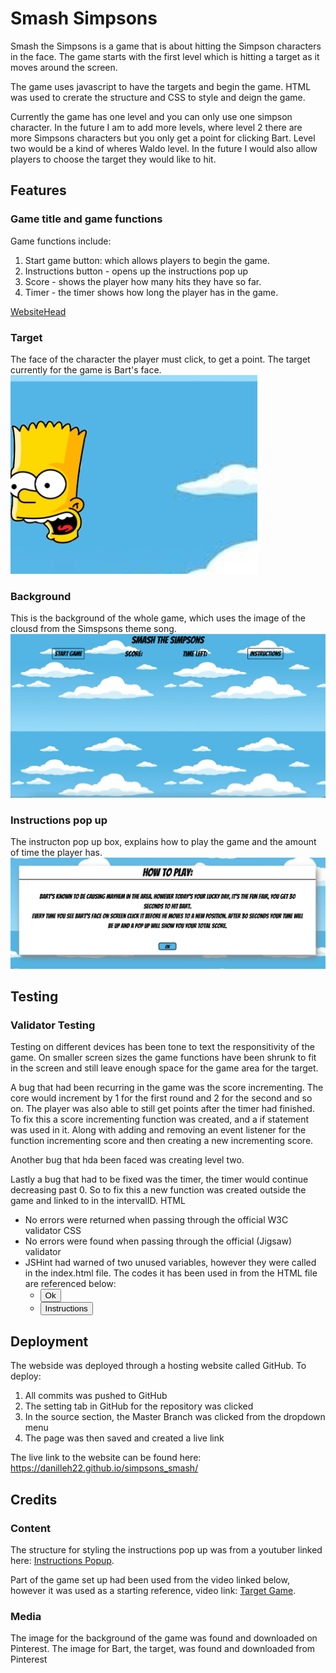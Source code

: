 # Smash Simpsons

Smash the Simpsons is a game that is about hitting the Simpson characters in the face.
The game starts with the first level which is hitting a target as it moves around the screen.

The game uses javascript to have the targets and begin the game. HTML was used to crerate the structure and CSS to style and deign the game.

Currently the game has one level and you can only use one simpson character. In the future I am to add more levels, where level 2 there are more Simpsons characters but you only get a point for clicking Bart. Level two would be a kind of wheres Waldo level. In the future I would also allow players to choose the target they would like to hit.

## Features

### Game title and game functions

Game functions include:

1. Start game button: which allows players to begin the game.
2. Instructions button - opens up the instructions pop up
3. Score - shows the player how many hits they have so far.
4. Timer - the timer shows how long the player has in the game.

[WebsiteHead](./assets/images/WebsiteHead.png)

### Target

The face of the character the player must click, to get a point. The target currently for the game is Bart's face.
![Target](./assets/images/Target.png)

### Background

This is the background of the whole game, which uses the image of the clousd from the Simspsons theme song.
![GameScreen](./assets/images/GameScreen.png)

### Instructions pop up

The instructon pop up box, explains how to play the game and the amount of time the player has.
![Instuctions](./assets/images/Instructions.png)

## Testing

### Validator Testing

Testing on different devices has been tone to text the responsitivity of the game. On smaller screen sizes the game functions have been shrunk to fit in the screen and still leave enough space for the game area for the target.

A bug that had been recurring in the game was the score incrementing. The core would increment by 1 for the first round and 2 for the second and so on. The player was also able to still get points after the timer had finished. To fix this a score incrementing function was created, and a if statement was used in it. Along with adding and removing an event listener for the function incrementing score and then creating a new incrementing score.

Another bug that hda been faced was creating level two.

Lastly a bug that had to be fixed was the timer, the timer would continue decreasing past 0. So to fix this a new function was created outside the game and linked to in the intervalID.
HTML

* No errors were returned when passing through the official W3C validator
CSS
* No errors were found when passing through the official (Jigsaw) validator
* JSHint had warned of two unused variables, however they were called in the index.html file. The codes it has been used in from the HTML file are referenced below:
  - <button id="ok" onclick="hide()">Ok</button>
  - <button id="instructions" onclick="instructions()">Instructions</button>

## Deployment

The webside was deployed through a hosting website called GitHub. To deploy:

1. All commits was pushed to GitHub
2. The setting tab in GitHub for the repository was clicked
3. In the source section, the Master Branch was clicked from the dropdown menu
4. The page was then saved and created a live link

The live link to the website can be found here: <https://danilleh22.github.io/simpsons_smash/>

## Credits

### Content

The structure for styling the instructions pop up was from a youtuber linked here: [Instructions Popup](https://www.youtube.com/watch?v=-XwrQsHxtZs).

Part of the game set up had been used from the video linked below, however it was used as a starting reference, video link: [Target Game](https://www.youtube.com/watch?v=KJ-wHLczee0&t=1297s).

### Media

The image for the background of the game was found and downloaded on Pinterest.
The image for Bart, the target, was found and downloaded from Pinterest
